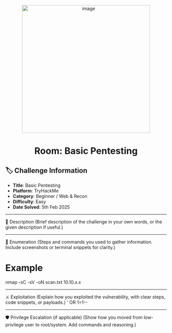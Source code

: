 <p align="center">
  <img width="400" height="400" alt="image" src="https://github.com/user-attachments/assets/1e4eabf8-f1a7-47da-bd8b-d9a40c339cc5" />
</p>
<h1 align="center">Room: Basic Pentesting</h1>

## 🏷️ Challenge Information
- **Title**: Basic Pentesting
- **Platform**: TryHackMe
- **Category**: Beginner / Web & Recon
- **Difficulty**: Easy
- **Date Solved**: 5th Feb 2025

________________________________________
📝 Description
(Brief description of the challenge in your own words, or the given description if useful.)
________________________________________
🔎 Enumeration
(Steps and commands you used to gather information. Include screenshots or terminal snippets for clarity.)
# Example
nmap -sC -sV -oN scan.txt 10.10.x.x
________________________________________
⚔️ Exploitation
(Explain how you exploited the vulnerability, with clear steps, code snippets, or payloads.)
' OR 1=1-- 
________________________________________
🛡️ Privilege Escalation (if applicable)
(Show how you moved from low-privilege user to root/system. Add commands and reasoning.)

